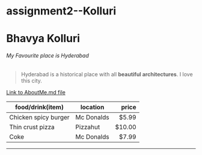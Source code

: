 # assignment2--Kolluri
# Bhavya Kolluri
###### My Favourite place is Hyderabad
> Hyderabad is a historical place with all **beautiful architectures**.
> I love this city.

[Link to AboutMe.md file](https://github.com/BhavyaKolluri/assignment2--Kolluri/blob/main/AboutMe.md)


|  food/drink(item)         |   location   |   price   |
| --------------------------| -------------| --------: |
| Chicken spicy burger      |   Mc Donalds |   $5.99   |
| Thin crust pizza          |   Pizzahut   |   $10.00  |
| Coke                      |   Mc Donalds |   $7.99   |

***